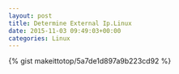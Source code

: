 ```yaml
---
layout: post                                                                                                              
title: Determine External Ip.Linux                                                                                                                       
date: 2015-11-03 09:49:03+00:00                                                                                                                        
categories: Linux                                                                                                                
---                                                                                                                              
```


{% gist makeittotop/5a7de1d897a9b223cd92 %}                                                                                                           

